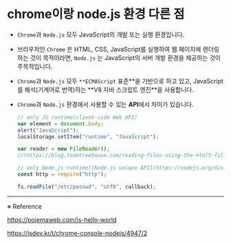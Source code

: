 # chrome이랑 node.js 환경 다른 점

- `Chrome`과 `Node.js` 모두 JavaScript의 개발 또는 실행 환경입니다.
- 브라우저인 `Chrome` 은 HTML, CSS, JavaScript를 실행하여 웹 페이지에 렌더링하는 것이 목적이라면, `Node.js` 는 JavaScript의 서버 개발 환경을 제공하는 것이 주목적입니다.
- `Chrome`과 `Node.js` 모두 `**ECMAScript` 표준**을 기반으로 하고 있고, JavaScript를 해석(기계어로 번역)하는 **V8 자바 스크립트 엔진\*\*을 사용합니다.
- `Chrome`과 `Node.js` 환경에서 사용할 수 있는 **API**에서 차이가 있습니다.

  ```jsx
  // only JS runtime(client-side Web API)
  var element = document.body;
  alert("JavaScript");
  localStorage.setItem("runtime", "JavaScript");

  var reader = new FileReader();
  //(https://blog.teamtreehouse.com/reading-files-using-the-html5-filereader-api)

  // only Node.js runtime([Node.js unique API](https://nodejs.org/dist/latest-v11.x/docs/api/fs.html))
  const http = require("http");

  fs.readFile("/etc/passwd", "utf8", callback);
  ```

---

※ Reference

https://poiemaweb.com/js-hello-world

https://jsdev.kr/t/chrome-console-nodejs/4947/2
